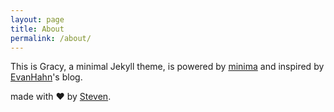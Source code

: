 ```yaml
---
layout: page
title: About
permalink: /about/
---
```

This is Gracy, a minimal Jekyll theme, is powered by [minima]() and inspired by [EvanHahn](http://evanhahn.com/)'s blog.

made with &#x2764; by [Steven](https://github.com/iamstevendao).

